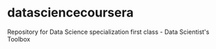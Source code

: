 datasciencecoursera
===================

Repository for Data Science specialization first class - Data Scientist's Toolbox
